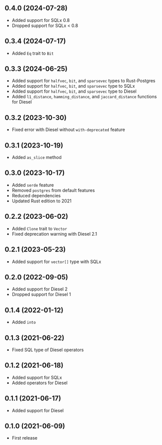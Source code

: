 ## 0.4.0 (2024-07-28)

- Added support for SQLx 0.8
- Dropped support for SQLx < 0.8

## 0.3.4 (2024-07-17)

- Added `Eq` trait to `Bit`

## 0.3.3 (2024-06-25)

- Added support for `halfvec`, `bit`, and `sparsevec` types to Rust-Postgres
- Added support for `halfvec`, `bit`, and `sparsevec` type to SQLx
- Added support for `halfvec`, `bit`, and `sparsevec` type to Diesel
- Added `l1_distance`, `hamming_distance`, and `jaccard_distance` functions for Diesel

## 0.3.2 (2023-10-30)

- Fixed error with Diesel without `with-deprecated` feature

## 0.3.1 (2023-10-19)

- Added `as_slice` method

## 0.3.0 (2023-10-17)

- Added `serde` feature
- Removed `postgres` from default features
- Reduced dependencies
- Updated Rust edition to 2021

## 0.2.2 (2023-06-02)

- Added `Clone` trait to `Vector`
- Fixed deprecation warning with Diesel 2.1

## 0.2.1 (2023-05-23)

- Added support for `vector[]` type with SQLx

## 0.2.0 (2022-09-05)

- Added support for Diesel 2
- Dropped support for Diesel 1

## 0.1.4 (2022-01-12)

- Added `into`

## 0.1.3 (2021-06-22)

- Fixed SQL type of Diesel operators

## 0.1.2 (2021-06-18)

- Added support for SQLx
- Added operators for Diesel

## 0.1.1 (2021-06-17)

- Added support for Diesel

## 0.1.0 (2021-06-09)

- First release
